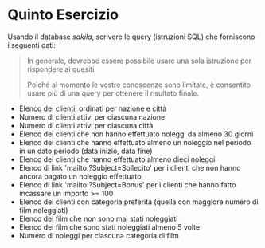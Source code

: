 # Quinto Esercizio
Usando il database *sakila*, scrivere le query (istruzioni SQL) che forniscono i seguenti dati:
> In generale, dovrebbe essere possibile usare una sola istruzione per rispondere ai quesiti.
> 
> Poiché al momento le vostre conoscenze sono limitate, è consentito usare più di una query per ottenere il risultato finale.

* Elenco dei clienti, ordinati per nazione e città
* Numero di clienti attivi per ciascuna nazione
* Numero di clienti attivi per ciascuna città
* Elenco dei clienti che non hanno effettuato noleggi da almeno 30 giorni
* Elenco dei clienti che hanno effettuato almeno un noleggio nel periodo in un dato periodo (data inizio, data fine)
* Elenco dei clienti che hanno effettuato almeno dieci noleggi
* Elenco di link 'mailto:<indirizzo>?Subject=Sollecito' per i clienti che non hanno ancora pagato un noleggio effettuato
* Elenco di link 'mailto:<indirizzo>?Subject=Bonus' per i clienti che hanno fatto incassare un importo >= 100
* Elenco dei clienti con categoria preferita (quella con maggiore numero di film noleggiati)
* Elenco dei film che non sono mai stati noleggiati
* Elenco dei film che sono stati noleggiati almeno 5 volte
* Numero di noleggi per ciascuna categoria di film
